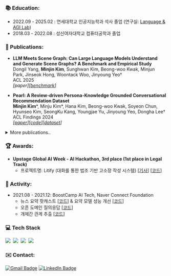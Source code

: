 ### 📚 Education: 

- 2022.09 - 2025.02 : 연세대학교 인공지능학과 석사 졸업 (연구실: [Language & AGI Lab](https://langlab.yonsei.ac.kr/))
- 2018.03 - 2022.08 : 성신여자대학교 컴퓨터공학과 졸업

### 📄 Publications:
- **LLM Meets Scene Graph: Can Large Language Models Understand and Generate Scene Graphs? A Benchmark and Empirical Study** 
</br> Dongil Yang, **Minjin Kim**, Sunghwan Kim, Beong-woo Kwak, Minjun Park, Jinseok Hong, Woontack Woo, Jinyoung Yeo†
</br> ACL 2025
</br>_[paper][[benchmark](https://tsg-bench.netlify.app/)]_

- **Pearl: A Review-driven Persona-Knowledge Grounded Conversational Recommendation Dataset**
</br>**Minjin Kim***, Minju Kim*, Hana Kim, Beong-woo Kwak, Soyeon Chun, Hyunseo Kim, SeongKu Kang, Youngjae Yu, Jinyoung Yeo, Dongha Lee†
</br>ACL Findings 2024
</br>_[[paper](https://aclanthology.org/2024.findings-acl.65/)][[code](https://github.com/kkmjkim/PEARL)][[dataset](https://huggingface.co/datasets/DLI-Lab/pearl)]_

<details>
  <summary>More publications..</summary>
  
- **YA-TA: Towards Personalized Question-Answering Teaching Assistants using Instructor-Student Dual Retrieval-augmented Knowledge Fusion**
</br> Dongil Yang*, Suyeon Lee*, **Minjin Kim**, Jungsoo Won, Namyoung Kim, Dongha Lee†, Jinyoung Yeo†
</br>_[[paper](https://arxiv.org/abs/2409.00355)][[article](https://www.newstheai.com/news/articleView.html?idxno=5639)]_

- **Dialogue chain-of-thought distillation for commonsense-aware conversational agents**
</br>Hyungjoo Chae*, Yongho Song*, Kai Tzu-iunn Ong, Taeyoon Kwon, **Minjin Kim**, Youngjae Yu, Dongha Lee, Dongyeop Kang, Jinyoung Yeo†
</br>EMNLP 2023
</br>_[[paper](https://aclanthology.org/2023.emnlp-main.342/)][[code](https://github.com/kyle8581/DialogueCoT)][[dataset](https://huggingface.co/datasets/DLI-Lab/DONUT)][[demo](https://dialoguecot.web.app/)]_

- **Evidence-empowered transfer learning for Alzheimer’s disease**
</br>Kai Tzu-iunn Ong*, Hana Kim*, **Minjin Kim**, Jinseong Jang, Beomseok Sohn, Yoon Seong Choi, Dosik Hwang, Seong Jae Hwang, Jinyoung Yeo†
</br>ISBI 2023
</br>_[[paper](https://arxiv.org/abs/2303.01105)][[video](https://www.youtube.com/watch?v=3FhP4e-rStY)]_

- **TUTORING: instruction-grounded conversational agent for language learners**
</br>Hyungjoo Chae, **Minjin Kim**, Chaehyeong Kim, Wonseok Jeong, Hyejoong Kim, Junmyung Lee, Jinyoung Yeo†
</br>AAAI 2023 (demo)
</br>_[[paper](https://arxiv.org/abs/2302.12623)][[video](https://www.youtube.com/watch?v=WTK1Yla_Z_o)]_

</details>

### 🏆 Awards:
- **Upstage Global AI Week - AI Hackathon, 3rd place (1st place in Legal Track)**
    - 프로젝트명: Litify (대화를 통한 법조 기반 고소장 작성 시스템) [[기사](https://www.aitimes.com/news/articleView.html?idxno=163814)] [[코드](https://github.com/kkmjkim/Litify)]


### 👫 Activity:
- 2021.08 - 2021.12: BoostCamp AI Tech, Naver Connect Foundation
    - 뉴스 요약 팟캐스트 [[코드](https://github.com/kkmjkim/final-project-level3-nlp-05)] & 요약 모델 성능 개선 [[코드](https://github.com/kkmjkim/EasyBART)]
    - 오픈 도메인 질의응답 [[코드](https://github.com/kkmjkim/mrc-level2-nlp-05)]
    - 개체간 관계 추출 [[코드](https://github.com/kkmjkim/klue-level2-nlp-05)]


### 💻 Tech Stack 
<img src="https://img.shields.io/badge/Python-3776AB?style=flat-square&logo=Python&logoColor=white"/></a>&nbsp;&nbsp;<img src="https://img.shields.io/badge/HuggingFace-FFD21E?style=flat-square&logo=HuggingFace&logoColor=white"/></a>&nbsp;&nbsp;<img src="https://img.shields.io/badge/PyTorch-EE4C2C?style=flat-square&logo=PyTorch&logoColor=white"/></a>&nbsp;&nbsp;<img src="https://img.shields.io/badge/LangChain-1C3C3C?style=flat-square&logo=LangChain&logoColor=white"/></a>&nbsp;&nbsp;


### ✉️ Contact:
[![Gmail Badge](https://img.shields.io/badge/Gmail-d14836?style=flat-square&logo=Gmail&logoColor=white&link=mailto:minjin.kim@yonsei.ac.kr)](mailto:minjin.kim@yonsei.ac.kr)
[![LinkedIn Badge](http://img.shields.io/badge/-LinkedIn-0072b1?style=flat&logo=linkedin&link=https://www.linkedin.com/in/minjin-kim-035367260/)](https://www.linkedin.com/in/minjin-kim-035367260/)


<!---
<div>
<img src="https://img.shields.io/badge/JavaScript-F7DF1E?style=flat-square&logo=JavaScript&logoColor=white"/></a>&nbsp;&nbsp;<img src="https://img.shields.io/badge/C++-00599C?style=flat-square&logo=C++&logoColor=white"/></a>&nbsp;&nbsp;<img src="https://img.shields.io/badge/C-A8B9CC?style=flat-square&logo=C&logoColor=white"/></a>&nbsp;&nbsp;<img src="https://img.shields.io/badge/Java-007396?style=flat-square&logo=Java&logoColor=white"/></a>
<img src="https://img.shields.io/badge/TensorFlow-FF6F00?style=flat-square&logo=TensorFlow&logoColor=white"/></a>&nbsp;&nbsp;<img src="https://img.shields.io/badge/Keras-D00000?style=flat-square&logo=Keras&logoColor=white"/>
<img src="https://img.shields.io/badge/MySQL-4479A1?style=flat-square&logo=MySQL&logoColor=white"/>&nbsp;&nbsp;<img src="https://img.shields.io/badge/Node.js-339933?style=flat-square&logo=Node.js&logoColor=white"/></a>&nbsp;&nbsp;<img src="https://img.shields.io/badge/HTML5-E34F26?style=flat-square&logo=html5&logoColor=white"/></a>&nbsp;&nbsp;<img src="https://img.shields.io/badge/CSS3-1572B6?style=flat-square&logo=CSS3&logoColor=white"/>
<img src="https://img.shields.io/badge/Git-F05032?style=flat-square&logo=Git&logoColor=white"/></a>&nbsp;&nbsp;<img src="https://img.shields.io/badge/GitHub-181717?style=flat-square&logo=GitHub&logoColor=white"/></a>&nbsp;&nbsp;<img src="https://img.shields.io/badge/Weights & Biases-FFBE00?style=flat-square&logo=WeightsandBiases&logoColor=white"/>
</div>

### 👫 Activity:

- 2021.08 - 2021.12: BoostCamp AI Tech, Naver Connect Foundation

### 👊 Projects:

|Period|Title|Code|
|---|:---:|:---:|
|2022.01 - 2022.04|EasyBART(Extractive & Abstractive SummarY BART)|[Code](https://github.com/kkmjkim/EasyBART)|
|2021.10|Open-Domain Question Answering|[Code](https://github.com/kkmjkim/mrc-level2-nlp-05)|
|2021.09|Relation Extraction|[Code](https://github.com/kkmjkim/klue-level2-nlp-05)|
|2021.08|Image Classification|[Code](https://github.com/kkmjkim/image-classification-level1-02)|
|2020.07 - 2020.08|Pose Estimation Game|Code|


**kkmjkim/kkmjkim** is a ✨ _special_ ✨ repository because its `README.md` (this file) appears on your GitHub profile.

Here are some ideas to get you started:

- 🔭 I’m currently working on ...
- 🌱 I’m currently learning ...
- 👯 I’m looking to collaborate on ...
- 🤔 I’m looking for help with ...
- 💬 Ask me about ...
- 📫 How to reach me: ...
- 😄 Pronouns: ...
- ⚡ Fun fact: ...
-->
